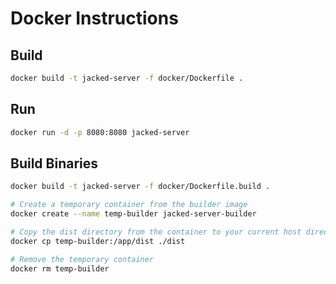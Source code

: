# Docker Instructions

## Build

```bash
docker build -t jacked-server -f docker/Dockerfile .
```

## Run

```bash
docker run -d -p 8080:8080 jacked-server
```

## Build Binaries

```bash
docker build -t jacked-server -f docker/Dockerfile.build .

# Create a temporary container from the builder image
docker create --name temp-builder jacked-server-builder

# Copy the dist directory from the container to your current host directory
docker cp temp-builder:/app/dist ./dist

# Remove the temporary container
docker rm temp-builder
```
